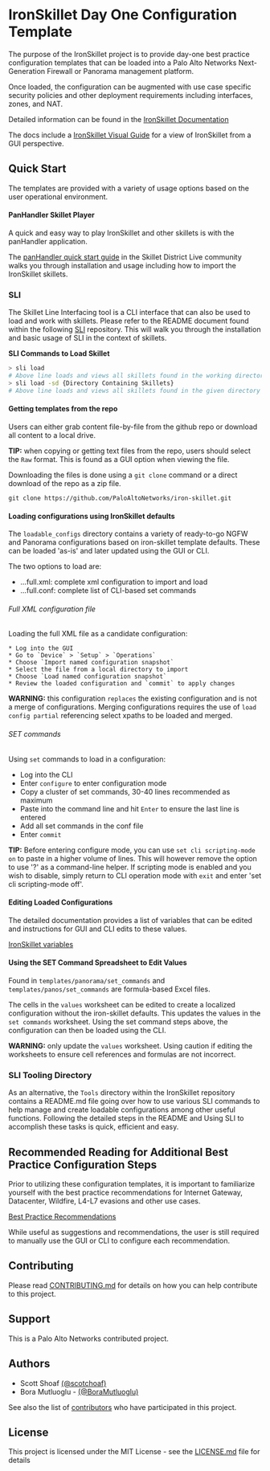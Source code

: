 # IronSkillet Day One Configuration Template


The purpose of the IronSkillet project is to provide day-one best practice
configuration templates that can be loaded into a Palo Alto Networks
Next-Generation Firewall or Panorama management platform.

Once loaded, the configuration can be augmented with use case specific
security policies and other deployment requirements including interfaces,
zones, and NAT.

Detailed information can be found in the 
[IronSkillet Documentation](https://iron-skillet.readthedocs.io)

The docs include a [IronSkillet Visual Guide](https://iron-skillet.readthedocs.io/en/docs_master/viz_guide_panos.html)
 for a view of IronSkillet from a GUI perspective.

## Quick Start
The templates are provided with a variety of usage options based
on the user operational environment.


#### PanHandler Skillet Player
A quick and easy way to play IronSkillet and other skillets is with the panHandler application.

The [panHandler quick start guide](https://live.paloaltonetworks.com/t5/Skillet-Tools/Install-and-Get-Started-With-Panhandler/ta-p/307916)
in the Skillet District Live community walks you through installation and usage including
how to import the IronSkillet skillets.

### SLI 
The Skillet Line Interfacing tool is a CLI interface that can also be used to load and work 
with skillets. Please refer to the README document found within the following [SLI](https://gitlab.com/panw-gse/as/sli)
repository. This will walk you through the installation and basic usage of SLI in the context of 
skillets.

**SLI Commands to Load Skillet**
```bash
> sli load
# Above line loads and views all skillets found in the working directory
> sli load -sd {Directory Containing Skillets}
# Above line loads and views all skillets found in the given directory
```


#### Getting templates from the repo
Users can either grab content file-by-file from the github repo or download all
content to a local drive.

**TIP:** when copying or getting text files from the repo, users should select
the `Raw` format. This is found as a GUI option when viewing the file.

Downloading the files is done using a `git clone` command or a direct
download of the repo as a zip file.

```
git clone https://github.com/PaloAltoNetworks/iron-skillet.git
```


#### Loading configurations using IronSkillet defaults
The `loadable_configs` directory contains a variety of ready-to-go
NGFW and Panorama configurations based on iron-skillet template defaults.
These can be loaded 'as-is' and later updated using the GUI or CLI.

The two options to load are:

* ...full.xml: complete xml configuration to import and load
* ...full.conf: complete list of CLI-based set commands

###### Full XML configuration file
Loading the full XML file as a candidate configuration:

```
* Log into the GUI
* Go to `Device` > `Setup` > `Operations`
* Choose `Import named configuration snapshot`
* Select the file from a local directory to import
* Choose `Load named configuration snapshot`
* Review the loaded configuration and `commit` to apply changes
```

**WARNING:** this configuration `replaces` the existing configuration and
is not a merge of configurations. Merging configurations requires the
use of `load config partial` referencing select xpaths to be loaded and merged.

###### SET commands
Using `set` commands to load in a configuration:

* Log into the CLI
* Enter `configure` to enter configuration mode
* Copy a cluster of set commands, 30-40 lines recommended as maximum
* Paste into the command line and hit `Enter` to ensure the last line is entered
* Add all set commands in the conf file
* Enter `commit`

**TIP:** Before entering configure mode, you can use `set cli scripting-mode on`
to paste in a higher volume of lines. This will however remove the option to
use '?' as a command-line helper. If scripting mode is enabled and you wish
to disable, simply return to CLI operation mode with `exit` and enter
'set cli scripting-mode off'.

#### Editing Loaded Configurations
The detailed documentation provides a list of variables that can be edited
and instructions for GUI and CLI edits to these values.

[IronSkillet variables](https://iron-skillet.readthedocs.io/en/docs_master/creating_loadable_configs.html#variables-list-and-descriptions)


#### Using the SET Command Spreadsheet to Edit Values
Found in `templates/panorama/set_commands` and `templates/panos/set_commands`
are formula-based Excel files.

The cells in the `values` worksheet can be edited to create a
localized configuration without the iron-skillet defaults. This updates the
values in the `set commands` worksheet. Using the set command steps above,
the configuration can then be loaded using the CLI.

**WARNING:** only update the `values` worksheet. Using caution if editing
the worksheets to ensure cell references and formulas are not incorrect.

### SLI Tooling Directory
As an alternative, the `Tools` directory within the IronSkillet repository
contains a README.md file going over how to use various SLI commands to help
manage and create loadable configurations among other useful functions. Following
the detailed steps in the README and Using SLI to accomplish these tasks is quick, 
efficient and easy.

## Recommended Reading for Additional Best Practice Configuration Steps

Prior to utilizing these configuration templates, it is important to
familiarize yourself with the best practice recommendations for
Internet Gateway, Datacenter, Wildfire, L4-L7 evasions and other use cases.

[Best Practice Recommendations](https://www.paloaltonetworks.com/documentation/best-practices)

While useful as suggestions and recommendations, the user is still required
to manually use the GUI or CLI to configure each recommendation.


## Contributing
Please read [CONTRIBUTING.md](https://github.com/PaloAltoNetworks/iron-skillet/CONTRIBUTING.md) for details on how you can help contribute to this project.

## Support
This is a Palo Alto Networks contributed project.

## Authors

* Scott Shoaf [(@scotchoaf)](https://github.com/scotchoaf)
* Bora Mutluoglu - [(@BoraMutluoglu)](https://github.com/BoraMutluoglu)

See also the list of [contributors](https://github.com/PaloAltoNetworks/iron-skillet/contributors) who have participated in this project.

## License

This project is licensed under the MIT License - see the [LICENSE.md](LICENSE.md) file for details
